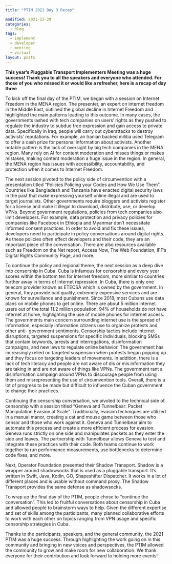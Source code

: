 ```yaml
---
title: "PTIM 2021 Day 3 Recap"

modified: 2021-12-29
categories:
  - blog
tags:
  - implement
  - developer
  - meeting
  - virtual
layout: posts
---
```


**This year’s Pluggable Transport Implementers Meeting was a huge success! Thank you to all the speakers and everyone who attended. For those of you who missed it or would like a refresher, here is a recap of day three**



To kick off the final day of the PTIM, we began with a session on Internet Freedom in the MENA region. The presenter, an expert on internet freedom in the Middle East, outlined the global decline in Internet Freedom and highlighted the main patterns leading to this outcome. In many cases, the governments lashed with tech companies on users’ rights as they pushed to regulate the industry to subdue free expression and gain access to private data. Specifically in Iraq, people will carry out cyberattacks to destroy activists’ reputations. For example, an Iranian backed militia used Telegram to offer a cash prize for personal information about activists. Another notable pattern is the lack of oversight by big tech companies in the MENA region. Many rely on AI for content moderation and misses things or makes mistakes, making content moderation a huge issue in the region. In general, the MENA region has issues with accessibility, accountability, and protection when it comes to Internet Freedom. 

The next session pivoted to the policy side of circumvention with a presentation titled “Policies Policing your Codes and How We Use Them”. Countries like Bangladesh and Tanzania have enacted digital security laws in the past that make expressing yourself online illegal and are used to target journalists. Other governments require bloggers and activists register for a license and make it illegal to download, distribute, use, or develop VPNs. Beyond government regulations, policies from tech companies also limit developers. For example, data protection and privacy policies for companies like Facebook in Ethiopia and Myanmar don’t necessitate informed consent practices. In order to avoid and fix these issues, developers need to participate in policy conversations around digital rights. As these policies often effect developers and their code, they are an important piece of the conversation. There are also resources available such as Freedom on the Net report, Access Now, The Web Foundation, IFF’s Digital Rights Community Page, and more. 

To continue the policy and regional theme, the next session as a deep dive into censorship in Cuba. Cuba is infamous for censorship and every year scores within the bottom ten for internet freedom, more similar to countries further away in terms of internet repression. In Cuba, there is only one telecom provider known as ETECSA which is owned by the government. In general, they provide bad quality, extremely expensive services and are known for surveillance and punishment. Since 2018, most Cubans use data plans on mobile phones to get online. There are about 5 million internet users out of the total 11.2 million population. 94% of households do not have internet at home, highlighting the use of mobile phones for internet access. The governments main concern surrounding internet use is the spread of information, especially information citizens use to organize protests and other anti- government sentiments. Censorship tactics include internet disruptions, targeted suspensions for specific individuals, blocking SMSs that contain keywords, arrests and interrogations, disinformation campaigns, and new laws to regulate online behavior. The government has increasingly relied on targeted suspension when protests began popping up and they focus on targeting leaders of movements. In addition, there is a lack of tech literacy and people are not aware of dis or mis information they are taking in and are not aware of things like VPNs. The government rant a disinformation campaign around VPNs to discourage people from using them and misrepresenting the use of circumvention tools. Overall, there is a lot of progress to be made but difficult to influence the Cuban government to change their practices. 

Continuing the censorship conversation, we pivoted to the technical side of censorship with a session titled “Geneva and Tunnelbear: Packet Manipulation Evasion at Scale”. Traditionally, evasion techniques are utilized in a manual manor, creating a cat and mouse game between those who censor and those who work against it. Geneva and Tunnelbear aim to automate this process and create a more efficient process for evasion. Geneva runs strictly on one side and manipulates packets as they enter the side and leaves. The partnership with Tunnelbear allows Geneva to test and integrate these practices with their code. Both teams continue to work together to run performance measurements, use bottlenecks to determine code fixes, and more.

Next, Operator Foundation presented their Shadow Transport. Shadow is a wrapper around shadowsocks that is used as a pluggable transport. It’s written in Swift, Java, Kotlin, GO, Shapeshifter Dispatcher. It works in a lot of different places and is usable without command proxy. The Shadow Transport provides the same defense as shadowsocks. 

To wrap up the final day of the PTIM, people chose to “continue the conversation”. This led to fruitful conversations about censorship in Cuba and allowed people to brainstorm ways to help. Given the different expertise and set of skills among the participants, many planned collaborative efforts to work with each other on topics ranging from VPN usage and specific censorship strategies in Cuba. 

Thanks to the participants, speakers, and the general community, the 2021 PTIM was a huge success.  Through highlighting the work going on in this community and bringing in new voices and perspectives, the PTIM allowed the community to grow and make room for new collaboration. We thank everyone for their contribution and look forward to holding more events!
